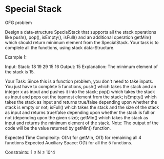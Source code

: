 # Special Stack
GFG problem

Design a data-structure SpecialStack that supports all the stack operations like push(), pop(), isEmpty(), isFull() and an additional operation getMin() which should return minimum element from the SpecialStack. Your task is to complete all the functions, using stack data-Structure.

Example 1:

Input:
Stack: 18 19 29 15 16
Output: 15
Explanation:
The minimum element of the stack is 15.

Your Task:
Since this is a function problem, you don't need to take inputs. You just have to complete 5 functions, push() which takes the stack and an integer x as input and pushes it into the stack; pop() which takes the stack as input and pops out the topmost element from the stack; isEmpty() which takes the stack as input and returns true/false depending upon whether the stack is empty or not; isFull() which takes the stack and the size of the stack as input and returns true/false depending upon whether the stack is full or not (depending upon the
given size); getMin() which takes the stack as input and returns the minimum element of the stack. 
Note: The output of the code will be the value returned by getMin() function.

Expected Time Complexity: O(N) for getMin, O(1) for remaining all 4 functions
Expected Auxiliary Space: O(1) for all the 5 functions.

Constraints:
1 ≤ N ≤ 10^4